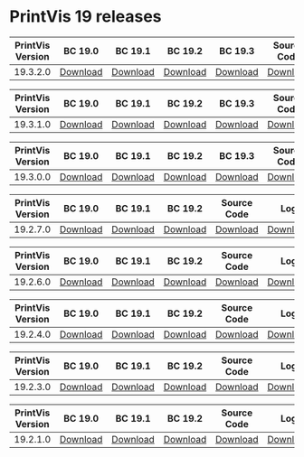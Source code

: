 # PrintVis 19 releases
|PrintVis Version|BC 19.0 | BC 19.1 | BC 19.2 | BC 19.3 |Source Code|Log|Date|
|---|---| ---| ---| ---|---|---|---|
|19.3.2.0|[Download](https://printvis.blob.core.windows.net/releases/pv365bc-19/19.3/2/19.0%20RuntimePackages.zip)| [Download](https://printvis.blob.core.windows.net/releases/pv365bc-19/19.3/2/19.1%20RuntimePackages.zip)| [Download](https://printvis.blob.core.windows.net/releases/pv365bc-19/19.3/2/19.2%20RuntimePackages.zip)| [Download](https://printvis.blob.core.windows.net/releases/pv365bc-19/19.3/2/19.3%20RuntimePackages.zip)|[Download](https://printvispartner.com/login/)|[Download](https://printvis.blob.core.windows.net/releases/pv365bc-19/19.3/2/19.3.2.0%20release%20log.csv)|09/02/2022|

|PrintVis Version|BC 19.0 | BC 19.1 | BC 19.2 | BC 19.3 |Source Code|Log|Date|
|---|---| ---| ---| ---|---|---|---|
|19.3.1.0|[Download](https://printvis.blob.core.windows.net/releases/pv365bc-19/19.3/1/19.0%20RuntimePackages.zip)| [Download](https://printvis.blob.core.windows.net/releases/pv365bc-19/19.3/1/19.1%20RuntimePackages.zip)| [Download](https://printvis.blob.core.windows.net/releases/pv365bc-19/19.3/1/19.2%20RuntimePackages.zip)| [Download](https://printvis.blob.core.windows.net/releases/pv365bc-19/19.3/1/19.3%20RuntimePackages.zip)|[Download](https://printvispartner.com/login/)|[Download](https://printvis.blob.core.windows.net/releases/pv365bc-19/19.3/1/19.3.1.0%20release%20log.csv)|03/02/2022|

|PrintVis Version|BC 19.0 | BC 19.1 | BC 19.2 | BC 19.3 |Source Code|Log|Date|
|---|---| ---| ---| ---|---|---|---|
|19.3.0.0|[Download](https://printvis.blob.core.windows.net/releases/pv365bc-19/19.3/0/19.0%20RuntimePackages.zip)| [Download](https://printvis.blob.core.windows.net/releases/pv365bc-19/19.3/0/19.1%20RuntimePackages.zip)| [Download](https://printvis.blob.core.windows.net/releases/pv365bc-19/19.3/0/19.2%20RuntimePackages.zip)| [Download](https://printvis.blob.core.windows.net/releases/pv365bc-19/19.3/0/19.3%20RuntimePackages.zip)|[Download](https://printvispartner.com/login/)|[Download](https://printvis.blob.core.windows.net/releases/pv365bc-19/19.3/0/19.3.0.0%20release%20log.csv)|25/01/2022|

|PrintVis Version|BC 19.0 | BC 19.1 | BC 19.2 |Source Code|Log|Date|
|---|---| ---| ---|---|---|---|
|19.2.7.0|[Download](https://printvis.blob.core.windows.net/releases/pv365bc-19/19.2/7/19.0%20RuntimePackages.zip)| [Download](https://printvis.blob.core.windows.net/releases/pv365bc-19/19.2/7/19.1%20RuntimePackages.zip)| [Download](https://printvis.blob.core.windows.net/releases/pv365bc-19/19.2/7/19.2%20RuntimePackages.zip)|[Download](https://printvispartner.com/login/)|[Download](https://printvis.blob.core.windows.net/releases/pv365bc-19/19.2/7/19.2.7.0%20release%20log.csv)|18/01/2022|

|PrintVis Version|BC 19.0 | BC 19.1 | BC 19.2 |Source Code|Log|Date|
|---|---| ---| ---|---|---|---|
|19.2.6.0|[Download](https://printvis.blob.core.windows.net/releases/pv365bc-19/19.2/6/19.0%20RuntimePackages.zip)| [Download](https://printvis.blob.core.windows.net/releases/pv365bc-19/19.2/6/19.1%20RuntimePackages.zip)| [Download](https://printvis.blob.core.windows.net/releases/pv365bc-19/19.2/6/19.2%20RuntimePackages.zip)|[Download](https://printvispartner.com/login/)|[Download](https://printvis.blob.core.windows.net/releases/pv365bc-19/19.2/6/19.2.6.0%20release%20log.csv)|18/01/2022|

|PrintVis Version|BC 19.0 | BC 19.1 | BC 19.2 |Source Code|Log|Date|
|---|---| ---| ---|---|---| ---|
|19.2.4.0|[Download](https://printvis.blob.core.windows.net/releases/pv365bc-19/19.2/4/19.0%20RuntimePackages.zip)| [Download](https://printvis.blob.core.windows.net/releases/pv365bc-19/19.2/4/19.1%20RuntimePackages.zip)| [Download](https://printvis.blob.core.windows.net/releases/pv365bc-19/19.2/4/19.2%20RuntimePackages.zip)|[Download](https://printvispartner.com/login/)|[Download](https://printvis.blob.core.windows.net/releases/pv365bc-19/19.2/4/19.2.4.0%20release%20log.csv)|11/01/2022|

|PrintVis Version|BC 19.0 | BC 19.1 | BC 19.2 |Source Code|Log|Date|
|---|---| ---| ---|---|---|---|
|19.2.3.0|[Download](https://printvis.blob.core.windows.net/releases/pv365bc-19/19.2/3/19.0%20RuntimePackages.zip)| [Download](https://printvis.blob.core.windows.net/releases/pv365bc-19/19.2/3/19.1%20RuntimePackages.zip)| [Download](https://printvis.blob.core.windows.net/releases/pv365bc-19/19.2/3/19.2%20RuntimePackages.zip)|[Download](https://printvispartner.com/login/)|[Download](https://printvis.blob.core.windows.net/releases/pv365bc-19/19.2/3/19.2.3.0%20release%20log.csv)|04/01/2022|


|PrintVis Version|BC 19.0 | BC 19.1 | BC 19.2 |Source Code|Log|Date|
|---|---| ---| ---|---|---|---|
|19.2.1.0|[Download](https://printvis.blob.core.windows.net/releases/pv365bc-19/19.2/1/19.0%20RuntimePackages.zip)| [Download](https://printvis.blob.core.windows.net/releases/pv365bc-19/19.2/1/19.1%20RuntimePackages.zip)| [Download](https://printvis.blob.core.windows.net/releases/pv365bc-19/19.2/1/19.2%20RuntimePackages.zip)|[Download](https://printvispartner.com/login/)|[Download](https://printvis.blob.core.windows.net/releases/pv365bc-19/19.2/1/19.2.1.0%20release%20log.csv)|17/12/2021|

